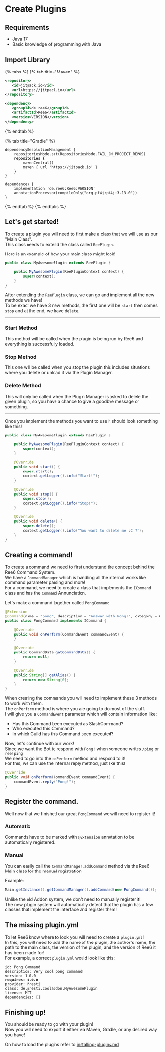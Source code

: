 # Create Plugins

## Requirements

* Java 17
* Basic knowledge of programming with Java

## Import Library

{% tabs %}
{% tab title="Maven" %}
```xml
<repository>
   <id>jitpack.io</id>
   <url>https://jitpack.io</url>
</repository>

<dependency>
   <groupId>de.ree6</groupId>
   <artifactId>Ree6</artifactId>
   <version>VERSION</version>
</dependency>
```
{% endtab %}

{% tab title="Gradle" %}
<pre class="language-gradle"><code class="lang-gradle">dependencyResolutionManagement {
    repositoriesMode.set(RepositoriesMode.FAIL_ON_PROJECT_REPOS)
<strong>    repositories {
</strong>        mavenCentral()
        maven { url 'https://jitpack.io' }
    }
}

dependences {
    implementation 'de.ree6:Ree6:VERSION'
    annotationProcessor(compileOnly("org.pf4j:pf4j:3.13.0"))
}
</code></pre>
{% endtab %}
{% endtabs %}

## Let's get started!

To create a plugin you will need to first make a class that we will use as our "Main Class".\
This class needs to extend the class called `ReePlugin`.

Here is an example of how your main class might look!

```java
public class MyAwesomePlugin extends ReePlugin {

    public MyAwesomePlugin(ReePluginContext context) {
        super(context);
    }
}
```

After extending the `ReePlugin` class, we can go and implement all the new methods we have!\
To be exact we have 3 new methods, the first one will be `start` then comes `stop` and at the end, we have `delete`.

***

### Start Method

This method will be called when the plugin is being run by Ree6 and everything is successfully loaded.

### Stop Method

This one will be called when you stop the plugin this includes situations where you delete or unload it via the Plugin Manager.

### Delete Method

This will only be called when the Plugin Manager is asked to delete the given plugin, so you have a chance to give a goodbye message or something.

***

Once you implement the methods you want to use it should look something like this!

```java
public class MyAwesomePlugin extends ReePlugin {

    public MyAwesomePlugin(ReePluginContext context) {
        super(context);
    }

    @Override
    public void start() {
        super.start();
        context.getLogger().info("Start!");
    }

    @Override
    public void stop() {
        super.stop();
        context.getLogger().info("Stop!");
    }

    @Override
    public void delete() {
        super.delete();
        context.getLogger().info("You want to delete me :C ?");
    }
}
```

## Creating a command!

To create a command we need to first understand the concept behind the Ree6 Command System.\
We have a `CommandManager` which is handling all the internal works like command parameter parsing and more!\
For a command, we need to create a class that implements the `ICommand` class and has the `Command` Annunciation.

Let's make a command together called `PongCommand`:

```java
@Extension
@Command(name = "pong", description = "Answer with Pong!", category = Category.FUN)
public class PongCommand implements ICommand {

    @Override
    public void onPerform(CommandEvent commandEvent) {
    }

    @Override
    public CommandData getCommandData() {
        return null;
    }

    @Override
    public String[] getAlias() {
        return new String[0];
    }
}
```

When creating the commands you will need to implement these 3 methods to work with them.\
The `onPerform` method is where you are going to do most of the stuff.\
I will give you a `CommandEvent` parameter which will contain information like:

* Has this Command been executed as SlashCommand?
* Who executed this Command?
* In which Guild has this Command been executed?

Now, let's continue with our work!\
Since we want the Bot to respond with `Pong!` when someone writes `/ping` or `ree!ping`\
We need to go into the `onPerform` method and respond to it!\
For this, we can use the internal reply method, just like this!

```java
@Override
public void onPerform(CommandEvent commandEvent) {
    commandEvent.reply("Pong!");
}
```

## Register the command.

Well now that we finished our great `PongCommand` we will need to register it!

### Automatic

Commands have to be marked with `@Extension`  annotation to be automatically registered.

### Manual

You can easily call the `CommandManager.addCommand` method via the Ree6 Main class for the manual registration.

Example:

```java
Main.getInstance().getCommandManager().addCommand(new PongCommand());
```



Unlike the old Addon system, we don't need to manually register it!\
The new plugin system will automatically detect that the plugin has a few classes that implement the interface and register them!

## The missing plugin.yml

To let Ree6 know where to look you will need to create a `plugin.yml`!\
In this, you will need to add the name of the plugin, the author's name, the path to the main class, the version of the plugin, and the version of Ree6 it has been made for!\
For example, a correct `plugin.yml` would look like this:

<pre class="language-yaml"><code class="lang-yaml">id: Pong Command
description: Very cool pong command!
version: 1.0.0
<strong>requires: 4.0.0
</strong>provider: Presti
class: de.presti.cooladdon.MyAwesomePlugin
license: MIT
dependencies: []
</code></pre>

## Finishing up!

You should be ready to go with your plugin!\
Now you will need to export it either via Maven, Gradle, or any desired way you have!

On how to load the plugins refer to [installing-plugins.md](installing-plugins.md "mention")
